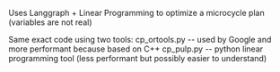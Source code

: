 Uses Langgraph + Linear Programming to optimize a microcycle plan (variables are not real)

Same exact code using two tools:
cp_ortools.py  -- used by Google and more performant because based on C++
cp_pulp.py  -- python linear programming tool (less performant but possibly easier to understand)
